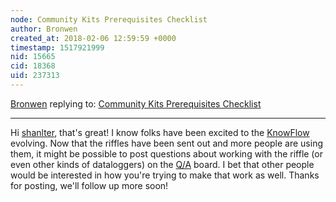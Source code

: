 ```yaml
---
node: Community Kits Prerequisites Checklist
author: Bronwen
created_at: 2018-02-06 12:59:59 +0000
timestamp: 1517921999
nid: 15665
cid: 18368
uid: 237313
---
```




[Bronwen](../profile/Bronwen) replying to: [Community Kits Prerequisites Checklist](../notes/bronwen/02-02-2018/community-kits-prerequisites-checklist)

----
Hi [shanlter](shanlter), that's great! I know folks have been excited to the [KnowFlow](https://publiclab.org/wiki/knowflow) evolving. Now that the riffles have been sent out and more people are using them, it might be possible to post questions about working with the riffle (or even other kinds of dataloggers) on the [Q/A](https://publiclab.org/questions) board. I bet that other people would be interested in how you're trying to make that work as well. Thanks for posting, we'll follow up more soon!
